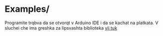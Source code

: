 # Examples/
Programite trqbva da se otvorqt v Arduino IDE i da se kachat na platkata.
V sluchei che ima greshka za lipsvashta biblioteka <a href="../libs">vij tuk</a>